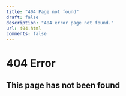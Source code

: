 ```yaml
---
title: "404 Page not found"
draft: false
description: "404 error page not found."
url: 404.html
comments: false
---
```


# 404 Error

## This page has not been found